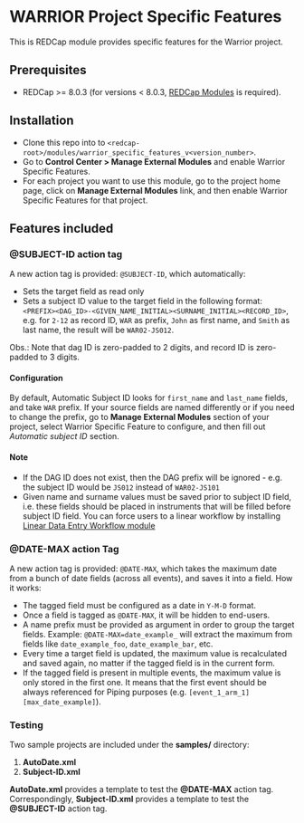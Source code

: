 # WARRIOR Project Specific Features
This is REDCap module provides specific features for the Warrior project.

## Prerequisites
- REDCap >= 8.0.3 (for versions < 8.0.3, [REDCap Modules](https://github.com/vanderbilt/redcap-external-modules) is required).

## Installation
- Clone this repo into to `<redcap-root>/modules/warrior_specific_features_v<version_number>`.
- Go to **Control Center > Manage External Modules** and enable Warrior Specific Features.
- For each project you want to use this module, go to the project home page, click on **Manage External Modules** link, and then enable Warrior Specific Features for that project.

## Features included

### @SUBJECT-ID action tag
A new action tag is provided: `@SUBJECT-ID`, which automatically:
- Sets the target field as read only
- Sets a subject ID value to the target field in the following format: `<PREFIX><DAG_ID>-<GIVEN_NAME_INITIAL><SURNAME_INITIAL><RECORD_ID>`, e.g. for `2-12` as record ID, `WAR` as prefix, `John` as first name, and `Smith` as last name, the result will be `WAR02-JS012`.

Obs.: Note that dag ID is zero-padded to 2 digits, and record ID is zero-padded to 3 digits.

#### Configuration
By default, Automatic Subject ID looks for `first_name` and `last_name` fields, and take `WAR` prefix. If your source fields are named differently or if you need to change the prefix, go to  **Manage External Modules** section of your project, select Warrior Specific Feature to configure, and then fill out _Automatic subject ID_ section.

#### Note
- If the DAG ID does not exist, then the DAG prefix will be ignored - e.g. the subject ID would be `JS012` instead of `WAR02-JS101`
- Given name and surname values must be saved prior to subject ID field, i.e. these fields should be placed in instruments that will be filled before subject ID field. You can force users to a linear workflow by installing [Linear Data Entry Workflow module](https://github.com/ctsit/linear_data_entry_workflow)

### @DATE-MAX action Tag

A new action tag is provided: `@DATE-MAX`, which takes the maximum date from a bunch of date fields (across all events), and saves it into a field. How it works:

- The tagged field must be configured as a date in `Y-M-D` format.
- Once a field is tagged as `@DATE-MAX`, it will be hidden to end-users.
- A name prefix must be provided as argument in order to group the target fields. Example: `@DATE-MAX=date_example_` will extract the maximum from fields like `date_example_foo`, `date_example_bar`, etc.
- Every time a target field is updated, the maximum value is recalculated and saved again, no matter if the tagged field is in the current form.
- If the tagged field is present in multiple events, the maximum value is only stored in the first one. It means that the first event should be always referenced for Piping purposes (e.g. `[event_1_arm_1][max_date_example]`).

### Testing
Two sample projects are included under the **samples/** directory: 
1. **AutoDate.xml**
1. **Subject-ID.xml**

**AutoDate.xml** provides a template to test the **@DATE-MAX** action tag. Correspondingly, **Subject-ID.xml** provides a template to test the **@SUBJECT-ID** action tag.
